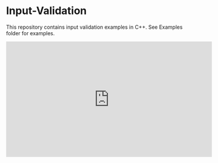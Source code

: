# Input-Validation
This repository contains input validation examples in C++.
See Examples folder for examples.

<iframe width="560" height="315" src="https://www.youtube.com/embed/videoseries?list=PL-ZkhVVp9xcNDJIvzH-EMQadMV8K_8AQk" frameborder="0" allow="accelerometer; autoplay; encrypted-media; gyroscope; picture-in-picture" allowfullscreen></iframe>
